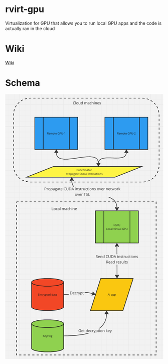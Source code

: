 # rvirt-gpu

Virtualization for GPU that allows you to run local GPU apps and the code is actually ran in the cloud

# Wiki

[Wiki](https://github.com/radumarias/rgpu/wiki)

# Schema

[![schema](website/resources/schema.png)](website/resources/schema.png)
